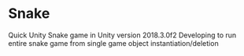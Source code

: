 # Snake
Quick Unity Snake game in Unity version 2018.3.0f2
Developing to run entire snake game from single game object instantiation/deletion
